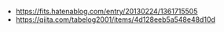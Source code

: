* https://fits.hatenablog.com/entry/20130224/1361715505
* https://qiita.com/tabelog2001/items/4d128eeb5a548e48d10d
